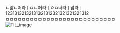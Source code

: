 ㄴ앎ㄴ어라ㅣㅁㄴ어라ㅣㅇㅁ너라ㅣ넘라ㅣ<br>12313132132131321312321321321321312<br>ㅁㅁㅁㅁㅁㅁㅁㅁㅁㅁㅁㅁㅁㅁㅁㅁㅁㅁㅁㅁㅁㅁㅁㅁㅁㅁㅁ<br>![TIL_image](https://s3.us-west-2.amazonaws.com/secure.notion-static.com/33dadfbd-2beb-4e3b-95ba-93a134baad18/koko.jpeg?X-Amz-Algorithm=AWS4-HMAC-SHA256&X-Amz-Content-Sha256=UNSIGNED-PAYLOAD&X-Amz-Credential=AKIAT73L2G45EIPT3X45%2F20230317%2Fus-west-2%2Fs3%2Faws4_request&X-Amz-Date=20230317T035011Z&X-Amz-Expires=3600&X-Amz-Signature=ccb5055cb01cfdc5a22fbd8abe80c2496d2d8254a5a55d012f24bf6367daaf9c&X-Amz-SignedHeaders=host&x-id=GetObject)



